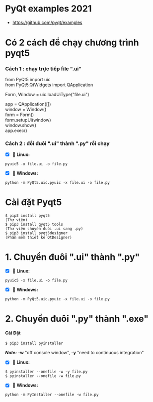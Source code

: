 # PyQt examples 2021
- https://github.com/pyqt/examples

# Có 2 cách để chạy chương trình pyqt5
### Cách 1 : chạy trực tiếp file ".ui"
from PyQt5 import uic \
from PyQt5.QtWidgets import QApplication

Form, Window = uic.loadUiType("file.ui")

app = QApplication([]) \
window = Window() \
form = Form()  \
form.setupUi(window)  \
window.show() \
app.exec()

### Cách 2 : đổi đuôi ".ui" thành ".py" rồi chạy
- [x] :tada: **Linux:**
```
pyuic5 -x file.ui -o file.py 
```
- [x] :tada: **Windows:**
```
python -m PyQt5.uic.pyuic -x file.ui -o file.py
```

# Cài đặt Pyqt5
```
$ pip3 install pyqt5                                                      (Thư viện)
$ pip3 install qyqt5 tools                                                (Thư viện chuyển đuôi .ui sang .py)
$ pip3 install pyqt5designer                                              (Phần mềm thiết kế QtDesigner)
```

# 1. Chuyển đuôi ".ui" thành ".py"
- [x] :tada: **Linux:**
```
pyuic5 -x file.ui -o file.py 
```
- [x] :tada: **Windows:**
```
python -m PyQt5.uic.pyuic -x file.ui -o file.py
```

# 2. Chuyển đuôi ".py" thành ".exe"
#### Cài Đặt
```
$ pip3 install pyinstaller 
```

***Note:*** **-w** "off console window",  **-y** "need to continuous integration"
- [x] :tada: **Linux:**
```
$ pyinstaller --onefile -w -y file.py 
$ pyinstaller --onefile -w file.py
```

- [x] :tada: **Windows:**
```
python -m PyInstaller --onefile -w file.py
```
